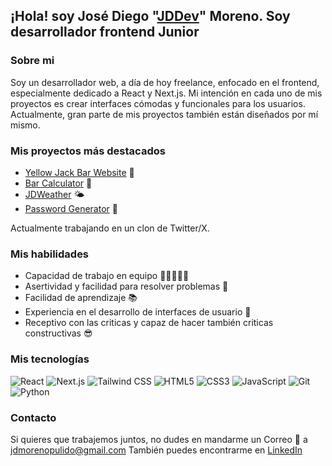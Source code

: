 ## ¡Hola! soy José Diego "[JDDev](https://jddev-portfolio.netlify.app/)" Moreno. Soy desarrollador frontend Junior

### Sobre mi
Soy un desarrollador web, a día de hoy freelance, enfocado en el frontend, especialmente dedicado a React y Next.js. Mi intención en cada uno de mis proyectos es crear interfaces cómodas y funcionales para los usuarios. Actualmente, gran parte de mis proyectos también están diseñados por mí mismo.

### Mis proyectos más destacados

- [Yellow Jack Bar Website](https://yellowjack-jddev.netlify.app) 🍺
- [Bar Calculator](https://calculadora-yellow-jddev.netlify.app) 🍺
- [JDWeather](https://jdweather.vercel.app) 🌤
- [Password Generator](https://passgen-jddev.netlify.app) 🔑

Actualmente trabajando en un clon de Twitter/X.

### Mis habilidades

- Capacidad de trabajo en equipo 👨🏽‍🤝‍👨🏻
- Asertividad y facilidad para resolver problemas 💪
- Facilidad de aprendizaje 📚
- Experiencia en el desarrollo de interfaces de usuario 🎨
- Receptivo con las criticas y capaz de hacer también criticas constructivas 😎


### Mis tecnologías

![React](https://img.shields.io/badge/React-61DAFB.svg?style=for-the-badge&logo=React&logoColor=black) ![Next.js](https://img.shields.io/badge/Next.js-000000.svg?style=for-the-badge&logo=Next.js&logoColor=white) ![Tailwind CSS](https://img.shields.io/badge/Tailwind_CSS-38B2AC.svg?style=for-the-badge&logo=Tailwind-CSS&logoColor=white) ![HTML5](https://img.shields.io/badge/HTML5-E34F26.svg?style=for-the-badge&logo=HTML5&logoColor=white) ![CSS3](https://img.shields.io/badge/CSS3-1572B6.svg?style=for-the-badge&logo=CSS3&logoColor=white) ![JavaScript](https://img.shields.io/badge/JavaScript-323330.svg?style=for-the-badge&logo=JavaScript&logoColor=F7DF1E) ![Git](https://img.shields.io/badge/Git-F05033.svg?style=for-the-badge&logo=git&logoColor=white) ![Python](https://img.shields.io/badge/Python-3776AB.svg?style=for-the-badge&logo=Python&logoColor=white)

### Contacto

Si quieres que trabajemos juntos, no dudes en mandarme un Correo 📧 a jdmorenopulido@gmail.com
También puedes encontrarme en [LinkedIn](https://www.linkedin.com/in/jdmorenopulido/)
